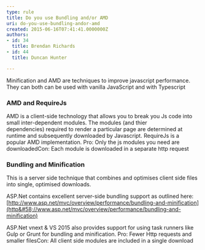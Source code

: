 ```yaml
---
type: rule
title: Do you use Bundling and/or AMD
uri: do-you-use-bundling-andor-amd
created: 2015-06-16T07:41:41.0000000Z
authors:
- id: 34
  title: Brendan Richards
- id: 44
  title: Duncan Hunter

---
```


 ​​Minification and AMD are techniques to improve javascript performance. They can both can be used with vanilla JavaScript and with Typescript 
### ​​​AMD and RequireJs

AMD is a client-side technology​​​ that allows you to break you Js code into small inter-dependent modules. The modules (and thier dependencies) required to render a particular page are determined at runtime and subsequently downloaded by Javascript. RequireJs is a popular AMD implementation.
Pro: Only the js modules you need are downloadedCon: Each module is downloaded in a separate http request
### ​Bundling and Minification


​This is a server side technique that combines and optimises client side files into single, optimised downloads.

ASP.Net contains excellent server-side bundling support as outlined here: ​[http://www.asp.net/mvc/overview/performance/bundling-and-minification​](http&#58;//www.asp.net/mvc/overview/performance/bundling-and-minification)

ASP.Net vnext & VS 2015 also provides support for using task runners like Gulp or Grunt for bundling and minification.​
Pro: Fewer Http requests and smaller filesCon: All client side modules are included in a single download​
